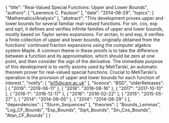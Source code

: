 {
    "title": "Real-Valued Special Functions: Upper and Lower Bounds",
    "authors": [
        "Lawrence C. Paulson"
    ],
    "date": "2014-08-29",
    "topics": [
        "Mathematics/Analysis"
    ],
    "abstract": "This development proves upper and lower bounds for several familiar real-valued functions. For sin, cos, exp and sqrt, it defines and verifies infinite families of upper and lower bounds, mostly based on Taylor series expansions. For arctan, ln and exp, it verifies a finite collection of upper and lower bounds, originally obtained from the functions' continued fraction expansions using the computer algebra system Maple. A common theme in these proofs is to take the difference between a function and its approximation, which should be zero at one point, and then consider the sign of the derivative. The immediate purpose of this development is to verify axioms used by MetiTarski, an automatic theorem prover for real-valued special functions. Crucial to MetiTarski's operation is the provision of upper and lower bounds for each function of interest.",
    "notify": [
        "lp15@cam.ac.uk"
    ],
    "licence": "BSD",
    "olderReleases": [
        {
            "2019": "2019-06-11"
        },
        {
            "2018": "2018-08-16"
        },
        {
            "2017": "2017-10-10"
        },
        {
            "2016-1": "2016-12-17"
        },
        {
            "2016": "2016-02-22"
        },
        {
            "2015": "2015-05-27"
        },
        {
            "2014": "2014-09-05"
        },
        {
            "2014": "2014-08-29"
        }
    ],
    "dependencies": [
        "Sturm_Sequences"
    ],
    "theories": [
        "Bounds_Lemmas",
        "Log_CF_Bounds",
        "Exp_Bounds",
        "Sqrt_Bounds",
        "Sin_Cos_Bounds",
        "Atan_CF_Bounds"
    ]
}
